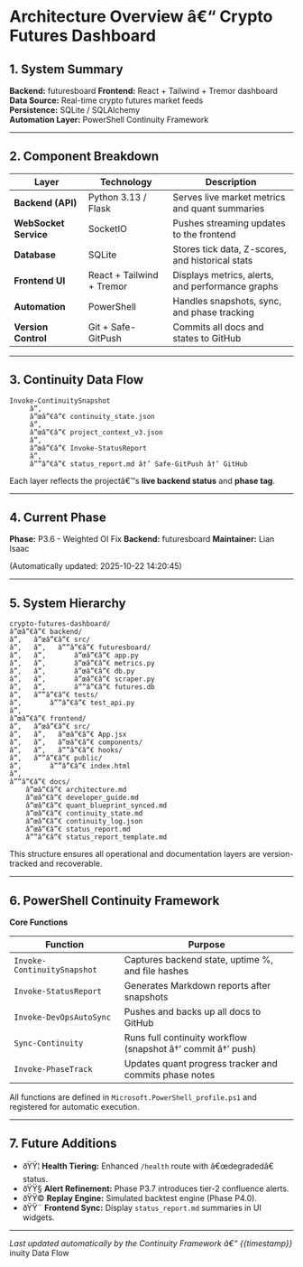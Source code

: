 # Architecture Overview â€“ Crypto Futures Dashboard

## 1. System Summary

**Backend:** futuresboard
**Frontend:** React + Tailwind + Tremor dashboard  
**Data Source:** Real-time crypto futures market feeds  
**Persistence:** SQLite / SQLAlchemy  
**Automation Layer:** PowerShell Continuity Framework  

---

## 2. Component Breakdown

| Layer | Technology | Description |
|-------|-------------|-------------|
| **Backend (API)** | Python 3.13 / Flask | Serves live market metrics and quant summaries |
| **WebSocket Service** | SocketIO | Pushes streaming updates to the frontend |
| **Database** | SQLite | Stores tick data, Z-scores, and historical stats |
| **Frontend UI** | React + Tailwind + Tremor | Displays metrics, alerts, and performance graphs |
| **Automation** | PowerShell | Handles snapshots, sync, and phase tracking |
| **Version Control** | Git + Safe-GitPush | Commits all docs and states to GitHub |

---

## 3. Continuity Data Flow

```text
Invoke-ContinuitySnapshot
     â”‚
     â”œâ”€â”€ continuity_state.json
     â”‚
     â”œâ”€â”€ project_context_v3.json
     â”‚
     â”œâ”€â”€ Invoke-StatusReport
     â”‚
     â””â”€â”€ status_report.md â†’ Safe-GitPush â†’ GitHub
```

Each layer reflects the projectâ€™s **live backend status** and **phase tag**.

---

## 4. Current Phase

**Phase:** P3.6 - Weighted OI Fix
**Backend:** futuresboard
**Maintainer:** Lian Isaac  

(Automatically updated: 2025-10-22 14:20:45)

---

## 5. System Hierarchy

```text
crypto-futures-dashboard/
â”œâ”€â”€ backend/
â”‚   â”œâ”€â”€ src/
â”‚   â”‚   â””â”€â”€ futuresboard/
â”‚   â”‚       â”œâ”€â”€ app.py
â”‚   â”‚       â”œâ”€â”€ metrics.py
â”‚   â”‚       â”œâ”€â”€ db.py
â”‚   â”‚       â”œâ”€â”€ scraper.py
â”‚   â”‚       â””â”€â”€ futures.db
â”‚   â””â”€â”€ tests/
â”‚       â””â”€â”€ test_api.py
â”‚
â”œâ”€â”€ frontend/
â”‚   â”œâ”€â”€ src/
â”‚   â”‚   â”œâ”€â”€ App.jsx
â”‚   â”‚   â”œâ”€â”€ components/
â”‚   â”‚   â””â”€â”€ hooks/
â”‚   â””â”€â”€ public/
â”‚       â””â”€â”€ index.html
â”‚
â””â”€â”€ docs/
    â”œâ”€â”€ architecture.md
    â”œâ”€â”€ developer_guide.md
    â”œâ”€â”€ quant_blueprint_synced.md
    â”œâ”€â”€ continuity_state.md
    â”œâ”€â”€ continuity_log.json
    â”œâ”€â”€ status_report.md
    â””â”€â”€ status_report_template.md
```

This structure ensures all operational and documentation layers are version-tracked and recoverable.

---

## 6. PowerShell Continuity Framework

**Core Functions**

| Function | Purpose |
|-----------|----------|
| `Invoke-ContinuitySnapshot` | Captures backend state, uptime %, and file hashes |
| `Invoke-StatusReport` | Generates Markdown reports after snapshots |
| `Invoke-DevOpsAutoSync` | Pushes and backs up all docs to GitHub |
| `Sync-Continuity` | Runs full continuity workflow (snapshot â†’ commit â†’ push) |
| `Invoke-PhaseTrack` | Updates quant progress tracker and commits phase notes |

All functions are defined in `Microsoft.PowerShell_profile.ps1` and registered for automatic execution.

---

## 7. Future Additions

- ðŸŸ¦ **Health Tiering:** Enhanced `/health` route with â€œdegradedâ€ status.  
- ðŸŸ§ **Alert Refinement:** Phase P3.7 introduces tier-2 confluence alerts.  
- ðŸŸ© **Replay Engine:** Simulated backtest engine (Phase P4.0).  
- ðŸŸ¨ **Frontend Sync:** Display `status_report.md` summaries in UI widgets.

---

_Last updated automatically by the Continuity Framework â€“ {{timestamp}}_
inuity Data Flow

